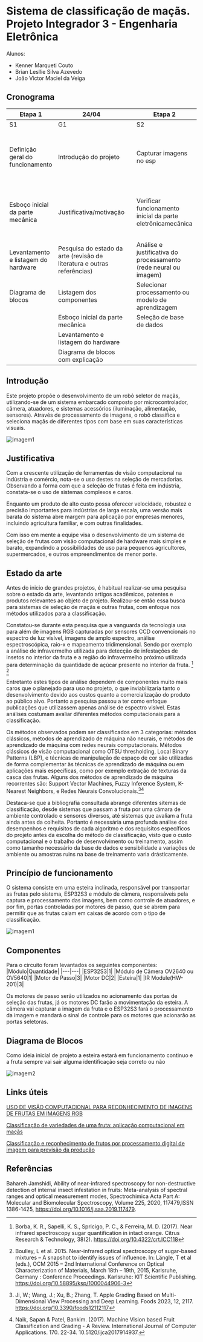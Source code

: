# Sistema de classificação de maçãs. Projeto Integrador 3 - Engenharia Eletrônica
Alunos:   
  * Kenner Marqueti Couto  
  * Brian Lesllie Silva Azevedo
  * João Victor Maciel da Veiga

## Cronograma

|Etapa 1|24/04||Etapa 2|15/05||Etapa 3|22/06||Etapa 4|24/07|
|---|---|---|---|---|---|---|---|---|---|---|
|S1|G1||S2|G2||S3|G3||S4|G4|
| Definição geral do funcionamento | Introdução do projeto || Capturar imagens no esp | Código relativo ao funcionamento da camera || Testes de acionamentos | Documentação dos testes de acionamento || Validar treinamento do processamento de imagem (finalizar treinamento do modelo) | Documentar o treinamento |
| Esboço inicial da parte mecânica | Justificativa/motivação || Verificar funcionamento inicial da parte eletrônicamecânica | Justificativa da escolha de base de dados || Iniciar treinamento do processamento de imagem e obtenção de resultados preliminares | Resultados iniciais do treinamento do modelo de aprendizagem || Ajustes finais para sincronização do sistema || Documentar resultados da separação das frutas e assertividade | Documentar estrutura eletromecânica realizada |
| Levantamento e listagem do hardware | Pesquisa do estado da arte (revisão de literatura e outras referências) || Análise e justificativa do processamento (rede neural ou imagem) | Sincronizar atuadores || | || Separar as frutas corretamente ||
| Diagrama de blocos |Listagem dos componentes || Selecionar processamento ou modelo de aprendizagem | Estrutura fisica da seletora || | || | |
||Esboço inicial da parte mecânica|| Seleção de base de dados | | || | || | |
||Levantamento e listagem do hardware || | || | || | |
||Diagrama de blocos com explicação || | || | || | |

## Introdução
Este projeto propõe o desenvolvimento de um robô seletor de maçãs, utilizando-se de um sistema embarcado composto por microcontrolador, câmera, atuadores, e sistemas acessórios (iluminação, alimentação, sensores). Através de processamento de imagens, o robô classifica e seleciona maçãs de diferentes tipos com base em suas características visuais.

![imagem1](./images/3d/comeco.png)

## Justificativa

Com a crescente utilização de ferramentas de visão computacional na indústria e comércio, nota-se o uso destes na seleção de mercadorias. Observando a forma com que a seleção de frutas é feita em indústria, constata-se o uso de sistemas complexos e caros.

Enquanto um produto de alto custo possa oferecer velocidade, robustez e precisão importantes para indústrias de larga escala, uma versão mais barata do sistema abre margem para aplicação por empresas menores, incluindo agricultura familiar, e com outras finalidades.

Com isso em mente a equipe visa o desenvolvimento de um sistema de seleção de frutas com visão computacional de hardware mais simples e barato, expandindo a possibilidades de uso para pequenos agricultores, supermercados, e outros empreendimentos de menor porte.

## Estado da arte

Antes do inicio de grandes projetos, é habitual realizar-se uma pesquisa sobre o estado da arte, levantando artigos acadêmicos, patentes e produtos relevantes ao objeto de projeto. Realizou-se então essa busca para sistemas de seleção de maçãs e outras frutas, com enfoque nos métodos utilizados para a classificação.

Constatou-se durante esta pesquisa que a vanguarda da tecnologia usa para além de imagens RGB capturadas por sensores CCD convencionais no espectro de luz visível, imagens de amplo espectro, análise espectroscópica, raio-x e mapeamento tridimensional. Sendo por exemplo a análise de infravermelho utilizada para detecção de infestações de insetos no interior da fruta e a região do infravermelho próximo utilizada para determinação da quantidade de açúcar presente no interior da fruta. [^1] [^2]

Entretanto estes tipos de análise dependem de componentes muito mais caros que o planejado para uso no projeto, o que inviabilizaria tanto o desenvolvimento devido aos custos quanto a comercialização do produto ao público alvo. Portanto a pesquisa passou a ter como enfoque publicações que utilizassem apenas análise de espectro visível. Estas análises costumam avaliar diferentes métodos computacionais para a classificação.

Os métodos observados podem ser classificados em 3 categorias: métodos clássicos, métodos de aprendizado de máquina não neurais, e métodos de aprendizado de máquina com redes neurais computacionais. Métodos clássicos de visão computacional como OTSU thresholding, Local Binary Patterns (LBP), e técnicas de manipulação de espaço de cor são utilizadas de forma complementar às técnicas de aprendizado de máquina ou em aplicações mais específicas, como por exemplo extração de texturas da casca das frutas. Alguns dos métodos de aprendizado de máquina recorrentes são: Support Vector Machines, Fuzzy Inference System, K-Nearest Neighbors, e Redes Neurais Convolucionais.[^3][^4]

Destaca-se que a bibliografia consultada abrange diferentes sitemas de classificação, desde sistemas que passam a fruta por uma câmara de ambiente controlado e sensores diversos, até sistemas que avaliam a fruta ainda antes da colheita. Portanto é necessária uma profunda análise dos desempenhos e requisitos de cada algoritmo e dos requisitos específicos do projeto antes da escolha do método de classificação, visto que o custo computacional e o trabalho de desenvolvimento ou treinamento, assim como tamanho necessário da base de dados e sensibilidade a variações de ambiente ou amostras ruins na base de treinamento varia drásticamente.

## Princípio de funcionamento

O sistema consiste em uma esteira inclinada, responsável por transportar as frutas pelo sistema, ESP32S3 e módulo de câmera, responsáveis pela captura e processamento das imagens, bem como controle de atuadores, e por fim, portas controladas por motores de passo, que se abrem para permitir que as frutas caiam em caixas de acordo com o tipo de classificação.

![imagem1](./images/3d/final.png)


## Componentes
Para o circuito foram levantados os seguintes componentes:
|Módulo|Quantidade|
|---|---|
|ESP32S3|1|
|Módulo de Câmera OV2640 ou OV5640|1|
|Motor de Passo|3|
|Motor DC|2|
|Esteira|1|
|IR Module(HW-201)|3|

Os motores de passo serão utilizados no acionamento das portas de seleção das frutas, já os motores DC farão a movimentação da esteira. A câmera vai capturar a imagem da fruta e o ESP32S3 fará o processamento da imagem e mandará o sinal de controle para os motores que acionarão as portas seletoras.

## Diagrama de Blocos

Como ideia inicial de projeto a esteira estará em funcionamento continuo e a fruta sempre vai sair alguma identificação seja correto ou não

![imagem2](./images/Diagrama/PI3.drawio.png)

## Links úteis

[USO DE VISÃO COMPUTACIONAL PARA RECONHECIMENTO DE IMAGENS DE FRUTAS EM IMAGENS RGB](https://repositorio.ufc.br/bitstream/riufc/64490/1/2022_tcc_jkopereira.pdf)

[Classificação de variedades de uma fruta: aplicação computacional em maçãs](https://sbic.org.br/wp-content/uploads/2023/10/pdf/CBIC_2023_paper009.pdf)

[Classificação e reconhecimento de frutos por processamento digital de imagem para previsão da produção](https://www.google.com/url?sa=t&source=web&rct=j&opi=89978449&url=https://ubibliorum.ubi.pt/bitstream/10400.6/7849/1/5700_11911.pdf&ved=2ahUKEwjA2_Tzh-CMAxUHF1kFHUCUKW4QFnoECBYQAQ&usg=AOvVaw3SoWpXwsvYiiUwejJIGhTX)

## Referências

[^1]: Borba, K. R., Sapelli, K. S., Spricigo, P. C., & Ferreira, M. D. (2017). Near infrared spectroscopy sugar quantification in intact orange. Citrus Research & Technology, 38(2). https://doi.org/10.4322/crt.ICC118

[^2]: Boulley, L et al. 2015. Near-infrared optical spectroscopy of sugar-based mixtures – A snapshot to identify issues of influence. In: Längle, T et al (eds.), OCM 2015 – 2nd International Conference on Optical Characterization of Materials, March 18th – 19th, 2015, Karlsruhe, Germany : Conference Proceedings. Karlsruhe: KIT Scientific Publishing. https://doi.org/10.58895/ksp/1000044906-3 

[^3]: Ji, W.; Wang, J.; Xu, B.; Zhang, T. Apple Grading Based on Multi-Dimensional View Processing and Deep Learning. Foods 2023, 12, 2117. https://doi.org/10.3390/foods12112117

[^4]: Naik, Sapan & Patel, Bankim. (2017). Machine Vision based Fruit Classification and Grading - A Review. International Journal of Computer Applications. 170. 22-34. 10.5120/ijca2017914937. 

Bahareh Jamshidi, Ability of near-infrared spectroscopy for non-destructive detection of internal insect infestation in fruits: Meta-analysis of spectral ranges and optical measurement modes, Spectrochimica Acta Part A: Molecular and Biomolecular Spectroscopy, Volume 225, 2020, 117479,ISSN 1386-1425, https://doi.org/10.1016/j.saa.2019.117479.
